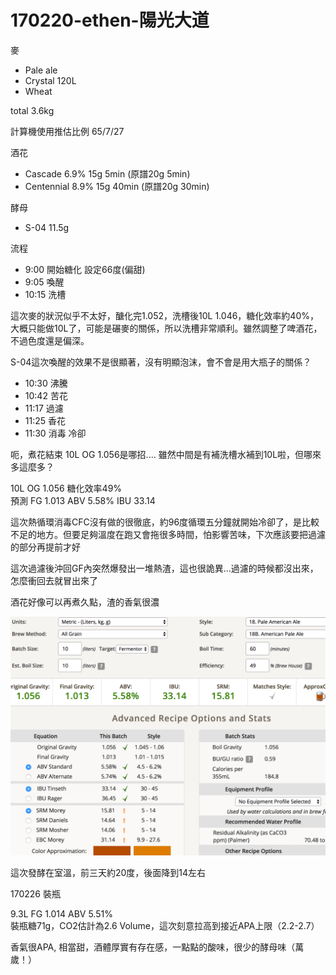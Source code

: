# 170220-ethen-陽光大道

麥

* Pale ale
* Crystal 120L
* Wheat

total 3.6kg

計算機使用推估比例 65/7/27

酒花

* Cascade 6.9% 15g 5min (原譜20g 5min)
* Centennial 8.9% 15g 40min (原譜20g 30min)

酵母

* S-04 11.5g

流程

* 9:00 開始糖化 設定66度(偏甜)
* 9:05 喚醒
* 10:15 洗槽

這次麥的狀況似乎不太好，醣化完1.052，洗槽後10L 1.046，糖化效率約40%，大概只能做10L了，可能是碾麥的關係，所以洗槽非常順利。雖然調整了啤酒花，不過色度還是偏深。

S-04這次喚醒的效果不是很顯著，沒有明顯泡沫，會不會是用大瓶子的關係？

* 10:30 沸騰
* 10:42 苦花
* 11:17 過濾
* 11:25 香花
* 11:30 消毒 冷卻

呃，煮花結束 10L OG 1.056是哪招.... 雖然中間是有補洗槽水補到10L啦，但哪來多這麼多？

10L OG 1.056 糖化效率49%  
預測 FG 1.013 ABV 5.58% IBU 33.14

這次熱循環消毒CFC沒有做的很徹底，約96度循環五分鐘就開始冷卻了，是比較不足的地方。但要足夠溫度在跑又會拖很多時間，怕影響苦味，下次應該要把過濾的部分再提前才好

這次過濾後沖回GF內突然爆發出一堆熱渣，這也很詭異...過濾的時候都沒出來，怎麼衝回去就冒出來了

酒花好像可以再煮久點，渣的香氣很濃

![](../img/test33.png)


這次發酵在室溫，前三天約20度，後面降到14左右

170226 裝瓶

9.3L FG 1.014 ABV 5.51%  
裝瓶糖71g，CO2估計為2.6 Volume，這次刻意拉高到接近APA上限（2.2-2.7）

香氣很APA, 相當甜，酒體厚實有存在感，一點點的酸味，很少的酵母味（萬歲！）